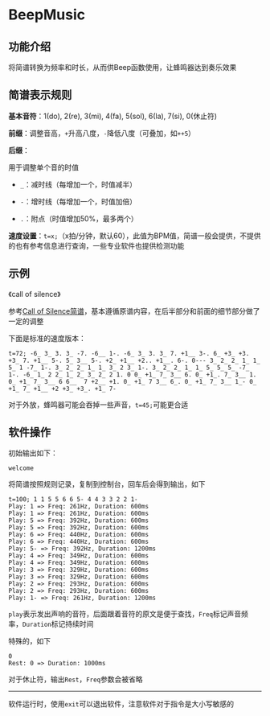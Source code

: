 # BeepMusic

## 功能介绍

将简谱转换为频率和时长，从而供Beep函数使用，让蜂鸣器达到奏乐效果

## 简谱表示规则

**基本音符**：1(do), 2(re), 3(mi), 4(fa), 5(sol), 6(la), 7(si), 0(休止符)

**前缀**：调整音高，`+`升高八度，`-`降低八度（可叠加，如`++5`）

**后缀**：

用于调整单个音的时值

- `_`：减时线（每增加一个，时值减半）

- `-`：增时线（每增加一个，时值加倍）

- `.`：附点（时值增加50%，最多两个）

**速度设置**：`t=x;`（x拍/分钟，默认60），此值为BPM值，简谱一般会提供，不提供的也有参考信息进行查询，一些专业软件也提供检测功能

## 示例

《call of silence》

参考[Call of Silence简谱](https://www.cangqiang.com.cn/d/39975.html)，基本遵循原谱内容，在后半部分和前面的细节部分做了一定的调整

下面是标准的速度版本：

```
t=72; -6_ 3_ 3. 3_ -7. -6__ 1-. -6_ 3_ 3. 3_ 7. +1__ 3-. 6_ +3_ +3. +3_ 7. +1__ 5-. 5_ 3__ 5-. +2_ +1__ +2.. +1__. 6-. 0--- 3_ 2_ 2_ 1_ 1_ 5_ 1 -7_ 1-. 3_ 2_ 2_ 1_ 1_ 3_ 2 3_ 1-. 3_ 2_ 2_ 1_ 1_ 5_ 5_ 5_ -7_ 1-. -6_ 1_ 2 2_ 1_ 2_ 3_ 2_ 2 1. 0 0_ +1_ 7_ 3__ 6. 0_ +1_. 7_ 3__ 1. 0_ +1_ 7_ 3__ 6 6__  7 +2__ +1. 0_ +1_ 7 3__ 6_. 0_ +1_ 7_ 3__ 1_- 0_ +1_ 7_ +1__ +2 +3_ +3_. +1_ 7-
```

对于外放，蜂鸣器可能会吞掉一些声音，`t=45;`可能更合适

## 软件操作

初始输出如下：

```
welcome
```

将简谱按照规则记录，复制到控制台，回车后会得到输出，如下

```
t=100; 1 1 5 5 6 6 5- 4 4 3 3 2 2 1-
Play: 1 => Freq: 261Hz, Duration: 600ms
Play: 1 => Freq: 261Hz, Duration: 600ms
Play: 5 => Freq: 392Hz, Duration: 600ms
Play: 5 => Freq: 392Hz, Duration: 600ms
Play: 6 => Freq: 440Hz, Duration: 600ms
Play: 6 => Freq: 440Hz, Duration: 600ms
Play: 5- => Freq: 392Hz, Duration: 1200ms
Play: 4 => Freq: 349Hz, Duration: 600ms
Play: 4 => Freq: 349Hz, Duration: 600ms
Play: 3 => Freq: 329Hz, Duration: 600ms
Play: 3 => Freq: 329Hz, Duration: 600ms
Play: 2 => Freq: 293Hz, Duration: 600ms
Play: 2 => Freq: 293Hz, Duration: 600ms
Play: 1- => Freq: 261Hz, Duration: 1200ms
```

`play`表示发出声响的音符，后面跟着音符的原文是便于查找，`Freq`标记声音频率，`Duration`标记持续时间

特殊的，如下

```
0
Rest: 0 => Duration: 1000ms
```
对于休止符，输出`Rest`，`Freq`参数会被省略

-----

软件运行时，使用`exit`可以退出软件，注意软件对于指令是大小写敏感的

